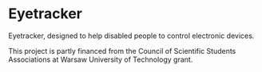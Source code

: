 Eyetracker
==========

Eyetracker, designed to help disabled people to control electronic devices.




This project is partly financed from the Council of Scientific Students Associations at Warsaw University of Technology grant.
